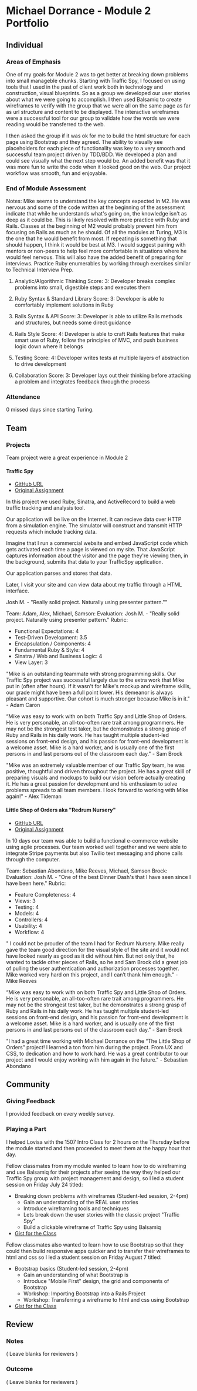 # Michael Dorrance - Module 2 Portfolio

## Individual

### Areas of Emphasis

One of my goals for Module 2 was to get better at breaking down problems into small manageble chunks. Starting with Traffic Spy, I focused on using tools that I used in the past of client work both in technology and construction, visual blueprints. So as a group we developed our user stories about what we were going to accomplish. I then used Balsamiq to create wireframes to verify with the group that we were all on the same page as far as url structure and content to be displayed. The interactive wireframes were a successful tool for our group to validate how the words we were reading would be transferred to the web.

I then asked the group if it was ok for me to build the html structure for each page using Bootstrap and they agreed. The ability to visually see placeholders for each piece of functionality was key to a very smooth and successful team project driven by TDD/BDD. We developed a plan and could see visually what the next step would be. An added benefit was that it was more fun to write the code when it looked good on the web. Our project workflow was smooth, fun and enjoyable.

### End of Module Assessment

Notes: Mike seems to understand the key concepts expected in M2. He was nervous and some of the code written at the beginning of the assessment indicate that while he understands what's going on, the knowledge isn't as deep as it could be. This is likely resolved with more practice with Ruby and Rails. Classes at the beginning of M2 would probably prevent him from focusing on Rails as much as he should. Of all the modules at Turing, M3 is the one that he would benefit from most. If repeating is something that should happen, I think it would be best at M3. I would suggest pairing with mentors or non-peers to help feel more comfortable in situations where he would feel nervous. This will also have the added benefit of preparing for interviews. Practice Ruby enumerables by working through exercises similar to Technical Interview Prep.

1. Analytic/Algorithmic Thinking
Score: 3: Developer breaks complex problems into small, digestible steps and executes them

2. Ruby Syntax & Standard Library
Score: 3: Developer is able to comfortably implement solutions in Ruby

3. Rails Syntax & API
Score: 3: Developer is able to utilize Rails methods and structures, but needs some direct guidance

4. Rails Style
Score: 4: Developer is able to craft Rails features that make smart use of Ruby, follow the principles of MVC, and push business logic down where it belongs

5. Testing
Score: 4: Developer writes tests at multiple layers of abstraction to drive development

6. Collaboration
Score: 3: Developer lays out their thinking before attacking a problem and integrates feedback through the process

### Attendance

0 missed days since starting Turing.

## Team

### Projects

Team project were a great experience in Module 2

#### Traffic Spy

* [GitHub URL](https://github.com/imwithsam/traffic-spy)
* [Original Assignment](https://github.com/turingschool/curriculum/blob/5cd41b3635cc4d32431032d42bcfc9f7da3135d5/source/projects/traffic_spy.markdown)

In this project we used Ruby, Sinatra, and ActiveRecord to build a web traffic tracking and analysis tool.

Our application will be live on the Internet. It can recieve data over HTTP from a simulation engine. The simulator will construct and transmit HTTP requests which include tracking data.

Imagine that I run a commercial website and embed JavaScript code which gets activated each time a page is viewed on my site. That JavaScript captures information about the visitor and the page they're viewing then, in the background, submits that data to your TrafficSpy application.

Our application parses and stores that data.

Later, I visit your site and can view data about my traffic through a HTML interface.

Josh M. - "Really solid project. Naturally using presenter pattern.""

Team: Adam, Alex, Michael, Samson:
Evaluation: Josh M. - "Really solid project. Naturally using presenter pattern."
Rubric:
* Functional Expectations: 4
* Test-Driven Development: 3.5
* Encapsulation / Components: 4
* Fundamental Ruby & Style: 4
* Sinatra / Web and Business Logic: 4
* View Layer: 3

"Mike is an outstanding teammate with strong programming skills. Our Traffic Spy project was successful largely due to the extra work that Mike put in (often after hours). If it wasn't for Mike's mockup and wireframe skills, our grade might have been a full point lower. His demeanor is always pleasant and supportive. Our cohort is much stronger because Mike is in it." - Adam Caron

“Mike was easy to work with on both Traffic Spy and Little Shop of Orders. He is very personable, an all-too-often rare trait among programmers. He may not be the strongest test taker, but he demonstrates a strong grasp of Ruby and Rails in his daily work. He has taught multiple student-led sessions on front-end design, and his passion for front-end development is a welcome asset. Mike is a hard worker, and is usually one of the first persons in and last persons out of the classroom each day." - Sam Brock

"Mike was an extremely valuable member of our Traffic Spy team, he was positive, thoughtful and driven throughout the project. He has a great skill of preparing visuals and mockups to build our vision before actually creating it. He has a great passion for development and his enthusiasm to solve problems spreads to all team members. I look forward to working with Mike again!" - Alex Tideman

#### Little Shop of Orders aka "Redrum Nursery"

* [GitHub URL](https://github.com/michael-reeves/redrum_nursery)
* [Original Assignment](https://github.com/turingschool/curriculum/blob/master/source/projects/little_shop.markdown)

In 10 days our team was able to build a functional e-commerce website using agile processes. Our team worked well together and we were able to integrate Stripe payments but also Twilio text messaging and phone calls through the computer.

Team: Sebastian Abondano, Mike Reeves, Michael, Samson Brock:
Evaluation: Josh M. - "One of the best Dinner Dash's that I have seen since I have been here."
Rubric:
* Feature Completeness: 4
* Views: 3
* Testing: 4
* Models: 4
* Controllers: 4
* Usability: 4
* Workflow: 4

" I could not be prouder of the team I had for Redrum Nursery.  Mike really gave the team good direction for the visual style of the site and it would not have looked nearly as good as it did without him.  But not only that, he wanted to tackle other pieces of Rails, so he and Sam Brock did a great job of pulling the user authentication and authorization processes together.  Mike worked very hard on this project, and I can’t thank him enough." - Mike Reeves

“Mike was easy to work with on both Traffic Spy and Little Shop of Orders. He is very personable, an all-too-often rare trait among programmers. He may not be the strongest test taker, but he demonstrates a strong grasp of Ruby and Rails in his daily work. He has taught multiple student-led sessions on front-end design, and his passion for front-end development is a welcome asset. Mike is a hard worker, and is usually one of the first persons in and last persons out of the classroom each day." - Sam Brock

"I had a great time working with Michael Dorrance on the “The Little Shop of Orders” project! I learned a ton from him during the project. From UX and CSS, to dedication and how to work hard. He was a great contributor to our project and I would enjoy working with him again in the future." - Sebastian Abondano

## Community

### Giving Feedback

I provided feedback on every weekly survey.

### Playing a Part

I helped Lovisa with the 1507 Intro Class for 2 hours on the Thursday before the module started and then proceeded to meet them at the happy hour that day.

Fellow classmates from my module wanted to learn how to do wireframing and use Balsamiq for their projects after seeing the way they helped our Traffic Spy group with project management and design, so I led a student session on Friday July 24 titled:
* Breaking down problems with wireframes (Student-led session, 2-4pm)
  - Gain an understanding of the REAL user stories
  - Introduce wireframing tools and techniques
  - Lets break down the user stories with the classic project "Traffic Spy"
  - Build a clickable wireframe of Traffic Spy using Balsamiq
* [Gist for the Class](https://gist.github.com/mdorrance/0542aa31b9328bf80c9c)

Fellow classmates also wanted to learn how to use Bootstrap so that they could then build responsive apps quicker and to transfer their wireframes to html and css so I led a student session on Friday August 7 titled:
* Bootstrap basics (Student-led session, 2-4pm)
  - Gain an understanding of what Bootstrap is
  - Introduce "Mobile First" design, the grid and components of Bootstrap
  - Workshop: Importing Bootstrap into a Rails Project
  - Workshop: Transferring a wireframe to html and css using Bootstrap
* [Gist for the Class](https://gist.github.com/mdorrance/6963bf9414316ff6b342)

## Review

### Notes

( Leave blanks for reviewers )

### Outcome

( Leave blanks for reviewers )

